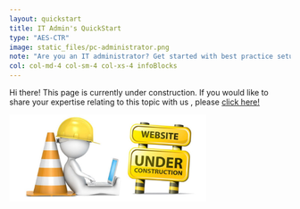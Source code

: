 ```yaml
---
layout: quickstart
title: IT Admin's QuickStart
type: "AES-CTR"
image: static_files/pc-administrator.png
note: "Are you an IT administrator? Get started with best practice setup details above."
col: col-md-4 col-sm-4 col-xs-4 infoBlocks
---
```


Hi there! This page is currently under construction. If you would like to share your expertise relating to this topic with us , please <a href="CONTRIBUTING-template.md">click here!</a>

<img src="static_files/under_construction.jpg" style="width:70%;height:70%;" alt="under construction image">
